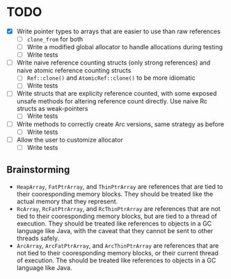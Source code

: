 # TODO
- [X] Write pointer types to arrays that are easier to use than raw references
   - [ ] `clone_from` for both
   - [ ] Write a modified global allocator to handle allocations during testing
   - [ ] Write tests
- [ ] Write naive reference counting structs (only strong references) and naive
      atomic reference counting structs
   - [ ] `Ref::clone()` and `AtomicRef::clone()` to be more idiomatic
   - [ ] Write tests
- [ ] Write structs that are explicity reference counted, with some exposed unsafe
      methods for altering reference count directly. Use naive Rc structs as weak-pointers
   - [ ] Write tests
- [ ] Write methods to correctly create Arc versions, same strategy as before
   - [ ] Write tests
- [ ] Allow the user to customize allocator
   - [ ] Write tests

## Brainstorming
-  `HeapArray`, `FatPtrArray`, and `ThinPtrArray` are references that are tied to
   their cooresponding memory blocks. They should be treated like the actual memory
   that they represent.
-  `RcArray`, `RcFatPtrArray`, and `RcThinPtrArray` are references that are not tied
   to their cooresponding memory blocks, but are tied to a thread of execution.
   They should be treated like references to objects in a GC language like Java,
   with the caveat that they cannot be sent to other threads safely.
-  `ArcArray`, `ArcFatPtrArray`, and `ArcThinPtrArray` are references that are not
   tied to their cooresponding memory blocks, or their current thread of execution.
   The should be treated like references to objects in a GC language like Java.
